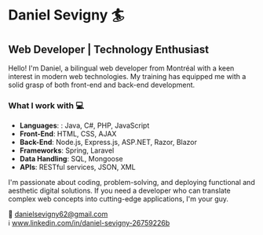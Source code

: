 # Daniel Sevigny :surfer:

##  Web Developer | Technology Enthusiast

Hello! I'm Daniel, a bilingual web developer from Montréal with a keen interest in modern web technologies. My training has equipped me with a solid grasp of both front-end and back-end development.

###  What I work with :computer:

- **Languages**: : Java, C#, PHP, JavaScript
- **Front-End**: HTML, CSS, AJAX
- **Back-End**: Node.js, Express.js, ASP.NET, Razor, Blazor
- **Frameworks**: Spring, Laravel
- **Data Handling**: SQL, Mongoose
- **APIs**: RESTful services, JSON, XML

I'm passionate about coding, problem-solving, and deploying functional and aesthetic digital solutions. If you need a developer who can translate complex web concepts into cutting-edge applications, I'm your guy.

:e-mail: [danielsevigny62@gmail.com](mailto:danielsevigny62@gmail.com)  
:information_source: www.linkedin.com/in/daniel-sevigny-26759226b

